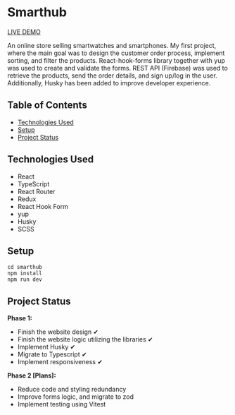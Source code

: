 # Smarthub

<a href="https://smarthub-three.vercel.app/">LIVE DEMO</a>

An online store selling smartwatches and smartphones. My first project, where the main goal was to design the customer order process, implement sorting, and filter the products. React-hook-forms library together with yup was used to create and validate the forms. REST API (Firebase) was used to retrieve the products, send the order details, and sign up/log in the user. Additionally, Husky has been added to improve developer experience.

## Table of Contents

- [Technologies Used](#technologies-used)
- [Setup](#setup)
- [Project Status](#project-status)

## Technologies Used

- React
- TypeScript
- React Router
- Redux
- React Hook Form
- yup
- Husky
- SCSS

## Setup

    cd smarthub
    npm install
    npm run dev

## Project Status

**Phase 1:**
- Finish the website design ✔
- Finish the website logic utilizing the libraries ✔
- Implement Husky ✔
- Migrate to Typescript ✔
- Implement responsiveness ✔

**Phase 2 [Plans]:**
- Reduce code and styling redundancy
- Improve forms logic, and migrate to zod
- Implement testing using Vitest

